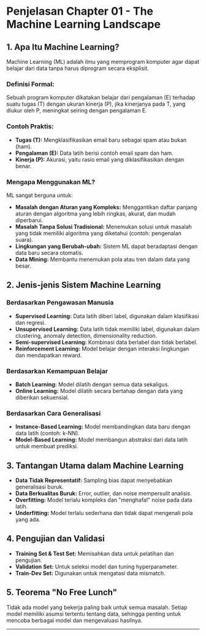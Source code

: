 # Penjelasan Chapter 01 - The Machine Learning Landscape

## 1. Apa Itu Machine Learning?
Machine Learning (ML) adalah ilmu yang memprogram komputer agar dapat belajar dari data tanpa harus diprogram secara eksplisit.

### Definisi Formal:
Sebuah program komputer dikatakan belajar dari pengalaman (E) terhadap suatu tugas (T) dengan ukuran kinerja (P), jika kinerjanya pada T, yang diukur oleh P, meningkat seiring dengan pengalaman E.

### Contoh Praktis:
- **Tugas (T):** Mengklasifikasikan email baru sebagai spam atau bukan (ham).
- **Pengalaman (E):** Data latih berisi contoh email spam dan ham.
- **Kinerja (P):** Akurasi, yaitu rasio email yang diklasifikasikan dengan benar.

### Mengapa Menggunakan ML?
ML sangat berguna untuk:
- **Masalah dengan Aturan yang Kompleks:** Menggantikan daftar panjang aturan dengan algoritma yang lebih ringkas, akurat, dan mudah diperbarui.
- **Masalah Tanpa Solusi Tradisional:** Menemukan solusi untuk masalah yang tidak memiliki algoritma yang diketahui (contoh: pengenalan suara).
- **Lingkungan yang Berubah-ubah:** Sistem ML dapat beradaptasi dengan data baru secara otomatis.
- **Data Mining:** Membantu menemukan pola atau tren dalam data yang besar.

## 2. Jenis-jenis Sistem Machine Learning
### Berdasarkan Pengawasan Manusia
- **Supervised Learning:** Data latih diberi label, digunakan dalam klasifikasi dan regresi.
- **Unsupervised Learning:** Data latih tidak memiliki label, digunakan dalam clustering, anomaly detection, dimensionality reduction.
- **Semi-supervised Learning:** Kombinasi data berlabel dan tidak berlabel.
- **Reinforcement Learning:** Model belajar dengan interaksi lingkungan dan mendapatkan reward.

### Berdasarkan Kemampuan Belajar
- **Batch Learning:** Model dilatih dengan semua data sekaligus.
- **Online Learning:** Model dilatih secara bertahap dengan data yang diberikan sekuensial.

### Berdasarkan Cara Generalisasi
- **Instance-Based Learning:** Model membandingkan data baru dengan data latih (contoh: k-NN).
- **Model-Based Learning:** Model membangun abstraksi dari data latih untuk membuat prediksi.

## 3. Tantangan Utama dalam Machine Learning
- **Data Tidak Representatif:** Sampling bias dapat menyebabkan generalisasi buruk.
- **Data Berkualitas Buruk:** Error, outlier, dan noise mempersulit analisis.
- **Overfitting:** Model terlalu kompleks dan "menghafal" noise pada data latih.
- **Underfitting:** Model terlalu sederhana dan tidak dapat mengenali pola yang ada.

## 4. Pengujian dan Validasi
- **Training Set & Test Set:** Memisahkan data untuk pelatihan dan pengujian.
- **Validation Set:** Untuk seleksi model dan tuning hyperparameter.
- **Train-Dev Set:** Digunakan untuk mengatasi data mismatch.

## 5. Teorema "No Free Lunch"
Tidak ada model yang bekerja paling baik untuk semua masalah. Setiap model memiliki asumsi tertentu tentang data, sehingga penting untuk mencoba berbagai model dan mengevaluasi hasilnya.

---